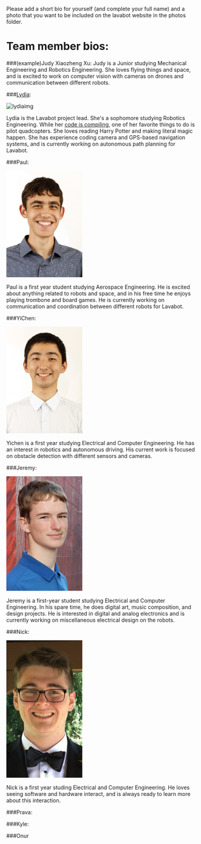 Please add a short bio for yourself (and complete your full name) and a photo that you want to be included on the lavabot website in the photos folder.

# Team member bios:

###(example)Judy Xiaozheng Xu:
Judy is a Junior studying Mechanical Engineering and Robotics Engineering. She loves flying things and space, and is excited to work on computer vision with cameras on drones and communication between different robots.

###[Lydia](https://github.com/Oktober13):

![lydiaimg](http://lydiazuehsow.weebly.com/uploads/6/9/7/1/69718115/432485.jpg)

Lydia is the Lavabot project lead. She's a sophomore studying Robotics Engineering. While her [code is compiling](https://xkcd.com/303/), one of her favorite things to do is pilot quadcopters. She loves reading Harry Potter and making literal magic happen. She has experience coding camera and GPS-based navigation systems, and is currently working on autonomous path planning for Lavabot.

###Paul:

<img src="https://github.com/olinrobotics/Lavabot/blob/master/team_members_info/PaulNadan.jpg" width="200">

Paul is a first year student studying Aerospace Engineering. He is excited about anything related to robots and space, and in his free time he enjoys playing trombone and board games. He is currently working on communication and coordination between different robots for Lavabot.

###YiChen:

<img src="https://github.com/olinrobotics/Lavabot/blob/master/team_members_info/YichenJiang.jpg" width="200">

Yichen is a first year studying Electrical and Computer Engineering. He has an interest in robotics and autonomous driving. His current work is focused on obstacle detection with different sensors and cameras.

###Jeremy:

<img src="https://github.com/olinrobotics/Lavabot/blob/master/team_members_info/Jeremy%20Ryan.jpg" width="200">

Jeremy is a first-year student studying Electrical and Computer Engineering. In his spare time, he does digital art, music composition, and design projects. He is interested in digital and analog electronics and is currently working on miscellaneous electrical design on the robots.

###Nick:

<img src="https://github.com/olinrobotics/Lavabot/blob/master/team_members_info/NickSherman.jpg" width="200">

Nick is a first year studing Electrical and Computer Engineering. He loves seeing software and hardware interact, and is always ready to learn more about this interaction. 

###Prava:


###Kyle:

###Onur
